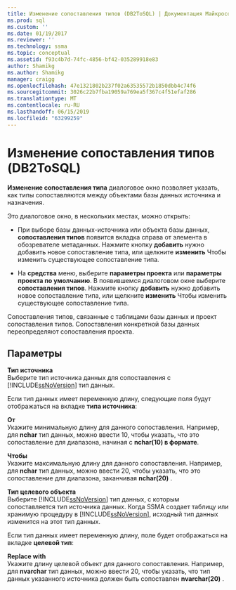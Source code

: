 ```yaml
---
title: Изменение сопоставления типов (DB2ToSQL) | Документация Майкрософт
ms.prod: sql
ms.custom: ''
ms.date: 01/19/2017
ms.reviewer: ''
ms.technology: ssma
ms.topic: conceptual
ms.assetid: f93c4b7d-74fc-4856-bf42-035289918e83
author: Shamikg
ms.author: Shamikg
manager: craigg
ms.openlocfilehash: 47e1321802b237f02a63535572b1850dbb4c74f6
ms.sourcegitcommit: 3026c22b7fba19059a769ea5f367c4f51efaf286
ms.translationtype: MT
ms.contentlocale: ru-RU
ms.lasthandoff: 06/15/2019
ms.locfileid: "63299259"
---
```

# <a name="edit-type-mapping-db2tosql"></a>Изменение сопоставления типов (DB2ToSQL)
**Изменение сопоставления типа** диалоговое окно позволяет указать, как типы сопоставляются между объектами базы данных источника и назначения.  
  
Это диалоговое окно, в нескольких местах, можно открыть:  
  
-   При выборе базы данных-источника или объекта базы данных, **сопоставления типов** появится вкладка справа от элемента в обозревателе метаданных. Нажмите кнопку **добавить** нужно добавить новое сопоставление типа, или щелкните **изменить** Чтобы изменить существующее сопоставление типа.  
  
-   На **средства** меню, выберите **параметры проекта** или **параметры проекта по умолчанию**. В появившемся диалоговом окне выберите **сопоставления типов**. Нажмите кнопку **добавить** нужно добавить новое сопоставление типа, или щелкните **изменить** Чтобы изменить существующее сопоставление типа.  
  
Сопоставления типов, связанные с таблицами базы данных и проект сопоставления типов. Сопоставления конкретной базы данных переопределяют сопоставления проекта.  
  
## <a name="options"></a>Параметры  
**Тип источника**  
Выберите тип источника данных для сопоставления с [!INCLUDE[ssNoVersion](../../includes/ssnoversion-md.md)] тип данных.  
  
Если тип данных имеет переменную длину, следующие поля будут отображаться на вкладке **типа источника**:  
  
**От**  
Укажите минимальную длину для данного сопоставления. Например, для **nchar** тип данных, можно ввести 10, чтобы указать, что это сопоставление для диапазона, начиная с **nchar(10) в формате**.  
  
**Чтобы**  
Укажите максимальную длину для данного сопоставления. Например, для **nchar** тип данных, можно ввести 20, чтобы указать, что это сопоставление для диапазона, заканчивая **nchar(20)** .  
  
**Тип целевого объекта**  
Выберите [!INCLUDE[ssNoVersion](../../includes/ssnoversion-md.md)] тип данных, с которым сопоставляется тип источника данных. Когда SSMA создает таблицу или хранимую процедуру в [!INCLUDE[ssNoVersion](../../includes/ssnoversion-md.md)], исходный тип данных изменится на этот тип данных.  
  
Если тип данных имеет переменную длину, поле будет отображаться на вкладке **целевой тип**:  
  
**Replace with**  
Укажите длину целевой объект для данного сопоставления. Например, для **nvarchar** тип данных, можно ввести 20, чтобы указать, что тип данных указанного источника должен быть сопоставлен **nvarchar(20)** .  
  
